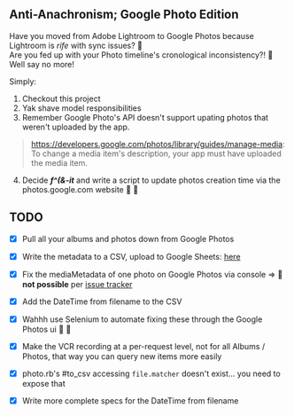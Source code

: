 ## Anti-Anachronism; Google Photo Edition

Have you moved from Adobe Lightroom to Google Photos because Lightroom is *rife* with sync issues? 🙋  
Are you fed up with your Photo timeline's cronological inconsistency?! 🙋  
Well say no more!

Simply:
1. Checkout this project
2. Yak shave model responsibilities
3. Remember Google Photo's API doesn't support upating photos that weren't uploaded by the app.
> <https://developers.google.com/photos/library/guides/manage-media>:  
> To change a media item's description, your app must have uploaded the media item.
4. Decide ***f^(&-it*** and write a script to update photos creation time via the photos.google.com website 🤣 🤦

## TODO
- [x] Pull all your albums and photos down from Google Photos
- [x] Write the metadata to a CSV, upload to Google Sheets: [here](https://docs.google.com/spreadsheets/d/1KJ3bmt1csh_zfdnxMHveVQKlVgu0Ww78XuhaeFWAg0I/edit#gid=1936910659)
- [x] Fix the mediaMetadata of one photo on Google Photos via console => **🤦 not possible** per [issue tracker](https://issuetracker.google.com/issues?q=status:open%20componentid:385336%20edit)
- [x] Add the DateTime from filename to the CSV
- [x] Wahhh use Selenium to automate fixing these through the Google Photos ui 🤣 🤦
- [x] Make the VCR recording at a per-request level, not for all Albums / Photos, that way you can query new items more easily
- [x] photo.rb's #to_csv accessing `file.matcher` doesn't exist... you need to expose that 
- [x] Write more complete specs for the DateTime from filename



